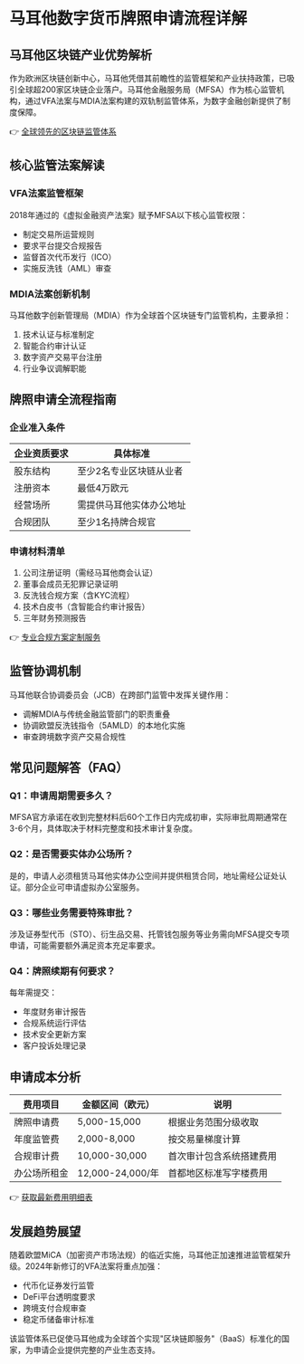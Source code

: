 # 马耳他数字货币牌照申请流程详解

## 马耳他区块链产业优势解析
作为欧洲区块链创新中心，马耳他凭借其前瞻性的监管框架和产业扶持政策，已吸引全球超200家区块链企业落户。马耳他金融服务局（MFSA）作为核心监管机构，通过VFA法案与MDIA法案构建的双轨制监管体系，为数字金融创新提供了制度保障。

👉 [全球领先的区块链监管体系](https://bit.ly/okx_welcome)

## 核心监管法案解读
### VFA法案监管框架
2018年通过的《虚拟金融资产法案》赋予MFSA以下核心监管权限：
- 制定交易所运营规则
- 要求平台提交合规报告
- 监督首次代币发行（ICO）
- 实施反洗钱（AML）审查

### MDIA法案创新机制
马耳他数字创新管理局（MDIA）作为全球首个区块链专门监管机构，主要承担：
1. 技术认证与标准制定
2. 智能合约审计认证
3. 数字资产交易平台注册
4. 行业争议调解职能

## 牌照申请全流程指南
### 企业准入条件
| 企业资质要求 | 具体标准 |
|------------|--------|
| 股东结构 | 至少2名专业区块链从业者 |
| 注册资本 | 最低4万欧元 |
| 经营场所 | 需提供马耳他实体办公地址 |
| 合规团队 | 至少1名持牌合规官 |

### 申请材料清单
1. 公司注册证明（需经马耳他商会认证）
2. 董事会成员无犯罪记录证明
3. 反洗钱合规方案（含KYC流程）
4. 技术白皮书（含智能合约审计报告）
5. 三年财务预测报告

👉 [专业合规方案定制服务](https://bit.ly/okx_welcome)

## 监管协调机制
马耳他联合协调委员会（JCB）在跨部门监管中发挥关键作用：
- 调解MDIA与传统金融监管部门的职责重叠
- 协调欧盟反洗钱指令（5AMLD）的本地化实施
- 审查跨境数字资产交易合规性

## 常见问题解答（FAQ）
### Q1：申请周期需要多久？
MFSA官方承诺在收到完整材料后60个工作日内完成初审，实际审批周期通常在3-6个月，具体取决于材料完整度和技术审计复杂度。

### Q2：是否需要实体办公场所？
是的，申请人必须租赁马耳他实体办公空间并提供租赁合同，地址需经公证处认证。部分企业可申请虚拟办公室服务。

### Q3：哪些业务需要特殊审批？
涉及证券型代币（STO）、衍生品交易、托管钱包服务等业务需向MFSA提交专项申请，可能需要额外满足资本充足率要求。

### Q4：牌照续期有何要求？
每年需提交：
- 年度财务审计报告
- 合规系统运行评估
- 技术安全更新方案
- 客户投诉处理记录

## 申请成本分析
| 费用项目 | 金额区间（欧元） | 说明 |
|---------|----------------|------|
| 牌照申请费 | 5,000-15,000 | 根据业务范围分级收取 |
| 年度监管费 | 2,000-8,000 | 按交易量梯度计算 |
| 合规审计费 | 10,000-30,000 | 首次审计包含系统搭建费用 |
| 办公场所租金 | 12,000-24,000/年 | 首都地区标准写字楼费用 |

👉 [获取最新费用明细表](https://bit.ly/okx_welcome)

## 发展趋势展望
随着欧盟MiCA（加密资产市场法规）的临近实施，马耳他正加速推进监管框架升级。2024年新修订的VFA法案将重点加强：
- 代币化证券发行监管
- DeFi平台透明度要求
- 跨境支付合规审查
- 稳定币储备审计标准

该监管体系已促使马耳他成为全球首个实现"区块链即服务"（BaaS）标准化的国家，为申请企业提供完整的产业生态支持。